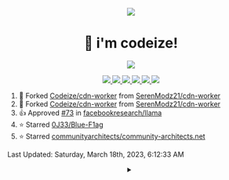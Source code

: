 <p align="center">
    <img src="https://avatars.githubusercontent.com/u/63158950?s=400&u=dd76c829ae30921e131dcbe7c830dc368e2d6e8a&v=4" />
</p>

<h1 align="center">
    👋 i'm codeize!
</h1>

<p align="center">
  <a href="https://skillicons.dev">
    <img align="center" src="https://skillicons.dev/icons?i=discord,bots,ts,nodejs,mongodb,react" />
  </a>
</p>

<p align="center">
  <a href="https://discord.com/users/668423998777982997">
    <img src="https://nocache.advaith.workers.dev?url=https://img.shields.io/endpoint?url=https://dev.discordprofiles.me/api/badge/status/668423998777982997?simple=true" />
    <img src="https://nocache.advaith.workers.dev?url=https://img.shields.io/endpoint?url=https://dev.discordprofiles.me/api/badge/vscode/668423998777982997" />
    <img src="https://nocache.advaith.workers.dev?url=https://img.shields.io/endpoint?url=https://dev.discordprofiles.me/api/badge/playing/668423998777982997" />
    <img src="https://nocache.advaith.workers.dev?url=https://img.shields.io/endpoint?url=https://dev.discordprofiles.me/api/badge/spotify/668423998777982997" />
    <img src="https://komarev.com/ghpvc/?username=codeize" />
    <img src="https://hits.link/hits?url=https%3A%2F%2Fgithub.com%2FCodeize" />
  </a>
</p>

<!--RECENT_ACTIVITY:start-->
1. 🔱 Forked [Codeize/cdn-worker](https://github.com/Codeize/cdn-worker) from [SerenModz21/cdn-worker](https://github.com/SerenModz21/cdn-worker)<br>
2. 🔱 Forked [Codeize/cdn-worker](https://github.com/Codeize/cdn-worker) from [SerenModz21/cdn-worker](https://github.com/SerenModz21/cdn-worker)<br>
3. 👍 Approved [#73](https://github.com/facebookresearch/llama/pull/73#pullrequestreview-1338026868) in [facebookresearch/llama](https://github.com/facebookresearch/llama)<br>
4. ⭐ Starred [0J33/Blue-F1ag](https://github.com/0J33/Blue-F1ag)<br>
5. ⭐ Starred [communityarchitects/community-architects.net](https://github.com/communityarchitects/community-architects.net)<br>
<!--RECENT_ACTIVITY:end-->

<!--RECENT_ACTIVITY:last_update-->
Last Updated: Saturday, March 18th, 2023, 6:12:33 AM
<!--RECENT_ACTIVITY:last_update_end-->

<details align="center">
  <summary></summary>
  <a href="https://spotify-github-profile.vercel.app/api/view?uid=av3h9dhe0rlwk1wi7e5f9mwhg&redirect=true">
    <img alt="spotify github profile" src="https://spotify-github-profile.vercel.app/api/view?uid=av3h9dhe0rlwk1wi7e5f9mwhg&cover_image=true&theme=compact">
  </a>
</details>
